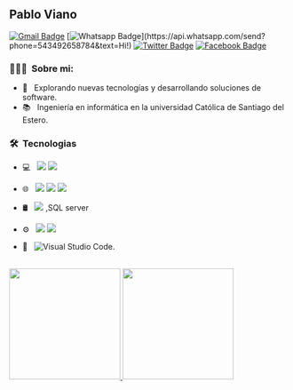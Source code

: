 ## Pablo Viano
[![Gmail Badge](https://img.shields.io/badge/-Gmail-c14438?style=flat-square&logo=Gmail&logoColor=white&link=mailto:pabloviano13@gmail.com)](mailto:pabloviano13@gmail.com)
[![Whatsapp Badge](https://img.shields.io/badge/-Whatsapp-4CA143?style=flat-square&labelColor=4CA143&logo=whatsapp&logoColor=white&link=https://api.whatsapp.com/send?phone=543492658784&text=Hola!)](https://api.whatsapp.com/send?phone=543492658784&text=Hi!)
[![Twitter Badge](https://img.shields.io/badge/-Twitter-1da1f2?style=flat-square&labelColor=1da1f2&logo=twitter&logoColor=white&link=https://www.twitter.com/pabloviano/)](https://www.twitter.com/pabloviano/)
[![Facebook Badge](https://img.shields.io/badge/-Facebook-3b5998?style=flat-square&labelColor=3b5998&logo=facebook&logoColor=white&link=https://www.facebook.com/pablo.viano1/)](https://www.facebook.com/pablo.viano1/)


<h3> 👨🏻‍💻 &nbsp;Sobre mi: </h3>

- 🤔 &nbsp; Explorando nuevas tecnologías y desarrollando soluciones de software.
- 📚 &nbsp; Ingeniería en informática en la universidad Católica de Santiago del Estero.

<h3> 🛠 &nbsp;Tecnologias</h3>

- 💻 &nbsp; <img src="https://img.shields.io/badge/c%23%20-%23239120.svg?&style=for-the-badge&logo=c-sharp&logoColor=white"/> <img src="https://img.shields.io/badge/python%20-%2314354C.svg?&style=for-the-badge&logo=python&logoColor=white"/>
- 🌐 &nbsp; <img src="https://img.shields.io/badge/html5%20-%23E34F26.svg?&style=for-the-badge&logo=html5&logoColor=white"/> <img src="https://img.shields.io/badge/css3%20-%231572B6.svg?&style=for-the-badge&logo=css3&logoColor=white"/> <img src="https://img.shields.io/badge/bootstrap%20-%23563D7C.svg?&style=for-the-badge&logo=bootstrap&logoColor=white"/>

- 🛢 &nbsp;
  <img src="https://img.shields.io/badge/mysql-%2300f.svg?&style=for-the-badge&logo=mysql&logoColor=white"/>
 ,SQL server
- ⚙️ &nbsp;
  <img src="https://img.shields.io/badge/git%20-%23F05033.svg?&style=for-the-badge&logo=git&logoColor=black"/> <img src="https://img.shields.io/badge/github%20-%23121011.svg?&style=for-the-badge&logo=github&logoColor=white"/>

- 🔧 &nbsp;
 ![Visual Studio Code](https://img.shields.io/badge/-VsCode-2C2C32?style=flat-square&logo=visual-studio-code&logoColor=0078D7).


<br/>

<a href="https://github.com/PabloViano">
  <img height="200em" src="https://github-readme-stats.vercel.app/api?username=PabloViano&theme=transparent&show_icons=true" />
  <img height="200em" src="https://github-readme-stats.vercel.app/api/top-langs/?username=PabloViano&theme=transparent&layout=compact" />
</a>

<br/>

